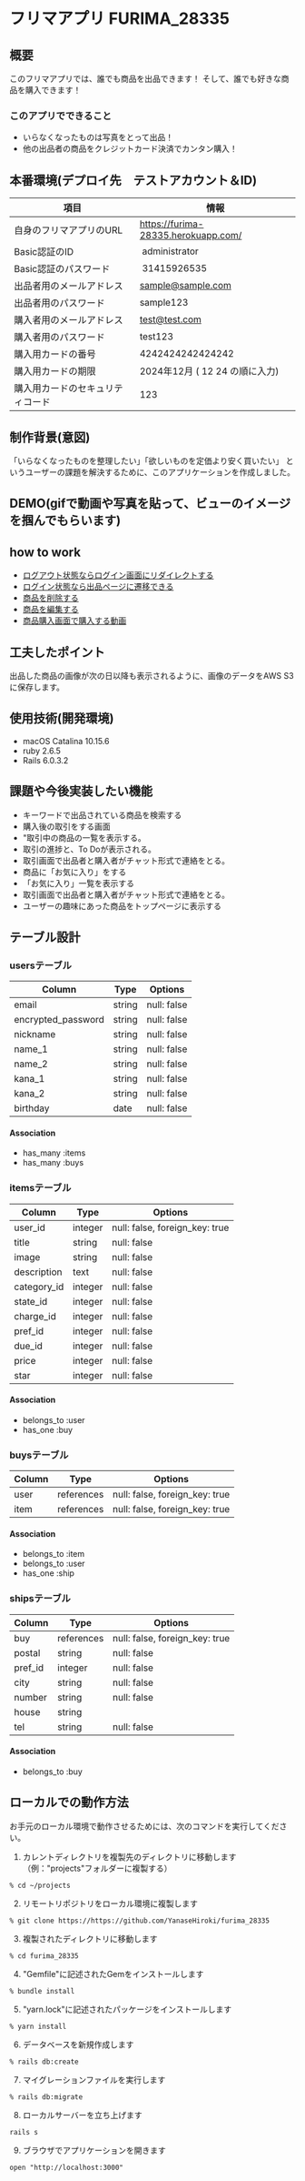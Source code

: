 # フリマアプリ FURIMA_28335

## 概要
このフリマアプリでは、誰でも商品を出品できます！
そして、誰でも好きな商品を購入できます！
### このアプリでできること
- いらなくなったものは写真をとって出品！
- 他の出品者の商品をクレジットカード決済でカンタン購入！

## 本番環境(デプロイ先　テストアカウント＆ID)
| 項目  | 情報 |
| --  | --  |
| 自身のフリマアプリのURL | https://furima-28335.herokuapp.com/ |
| Basic認証のID |  administrator |
| Basic認証のパスワード |  31415926535 |
| 出品者用のメールアドレス | sample@sample.com |
| 出品者用のパスワード | sample123 |
| 購入者用のメールアドレス | test@test.com |
| 購入者用のパスワード | test123 |
| 購入用カードの番号 | 4242424242424242 |
| 購入用カードの期限 | 2024年12月 ( 12 24 の順に入力) |
| 購入用カードのセキュリティコード | 123 |


## 制作背景(意図)

「いらなくなったものを整理したい」「欲しいものを定価より安く買いたい」
というユーザーの課題を解決するために、このアプリケーションを作成しました。

## DEMO(gifで動画や写真を貼って、ビューのイメージを掴んでもらいます)

## how to work
- [ログアウト状態ならログイン画面にリダイレクトする](https://gyazo.com/7d31bfccbc1c3c539ecc3b6aa51cdbc1)
- [ログイン状態なら出品ページに遷移できる](https://gyazo.com/38536edc7ba20d85f9542084a109dc2b)
- [商品を削除する](https://gyazo.com/9384d7cde4bd34fb4255bdddc53878bc)
- [商品を編集する](https://gyazo.com/b4579251c3a30e36783201a1b7ae9149)
- [商品購入画面で購入する動画](https://gyazo.com/1e58a1099dff128c92bde51520752846)

## 工夫したポイント

出品した商品の画像が次の日以降も表示されるように、画像のデータをAWS S3に保存します。

## 使用技術(開発環境)

- macOS Catalina 10.15.6
- ruby 2.6.5
- Rails 6.0.3.2

## 課題や今後実装したい機能

- キーワードで出品されている商品を検索する
- 購入後の取引をする画面
- "取引中の商品の一覧を表示する。
- 取引の進捗と、To Doが表示される。
- 取引画面で出品者と購入者がチャット形式で連絡をとる。
- 商品に「お気に入り」をする
- 「お気に入り」一覧を表示する
- 取引画面で出品者と購入者がチャット形式で連絡をとる。
- ユーザーの趣味にあった商品をトップページに表示する

## テーブル設計

### usersテーブル

| Column             | Type   | Options     |
| ------------------ | ------ | ----------- |
| email              | string | null: false |
| encrypted_password | string | null: false |
| nickname           | string | null: false |
| name_1             | string | null: false |
| name_2             | string | null: false |
| kana_1             | string | null: false |
| kana_2             | string | null: false |
| birthday           | date   | null: false |

#### Association

- has_many :items
- has_many :buys

### itemsテーブル

| Column      | Type    | Options                        |
| ----------- | ------- | ------------------------------ |
| user_id     | integer | null: false, foreign_key: true |
| title       | string  | null: false                    |
| image       | string  | null: false                    |
| description | text    | null: false                    |
| category_id | integer | null: false                    |
| state_id    | integer | null: false                    |
| charge_id   | integer | null: false                    |
| pref_id     | integer | null: false                    |
| due_id      | integer | null: false                    |
| price       | integer | null: false                    |
| star        | integer | null: false                    |

#### Association

- belongs_to :user
- has_one :buy

### buysテーブル

| Column | Type       | Options                        |
| ------ | ---------- | ------------------------------ |
| user   | references | null: false, foreign_key: true |
| item   | references | null: false, foreign_key: true |

#### Association

- belongs_to :item
- belongs_to :user
- has_one :ship

### shipsテーブル

| Column  | Type       | Options                        |
| ------- | ---------- | ------------------------------ |
| buy     | references | null: false, foreign_key: true |
| postal  | string     | null: false                    |
| pref_id | integer    | null: false                    |
| city    | string     | null: false                    |
| number  | string     | null: false                    |
| house   | string     |                                |
| tel     | string     | null: false                    |

#### Association

- belongs_to :buy

## ローカルでの動作方法
お手元のローカル環境で動作させるためには、次のコマンドを実行してください。
1. カレントディレクトリを複製先のディレクトリに移動します
（例："projects"フォルダーに複製する）
```
% cd ~/projects
```
2. リモートリポジトリをローカル環境に複製します
```
% git clone https://https://github.com/YanaseHiroki/furima_28335
```
3. 複製されたディレクトリに移動します
```
% cd furima_28335 
```
4. "Gemfile"に記述されたGemをインストールします
```
% bundle install
```
5. "yarn.lock"に記述されたパッケージをインストールします
```
% yarn install
```
6. データベースを新規作成します
```
% rails db:create
```
7. マイグレーションファイルを実行します
```
% rails db:migrate
```
8. ローカルサーバーを立ち上げます
```
rails s
```
9. ブラウザでアプリケーションを開きます
```
open "http://localhost:3000"
```